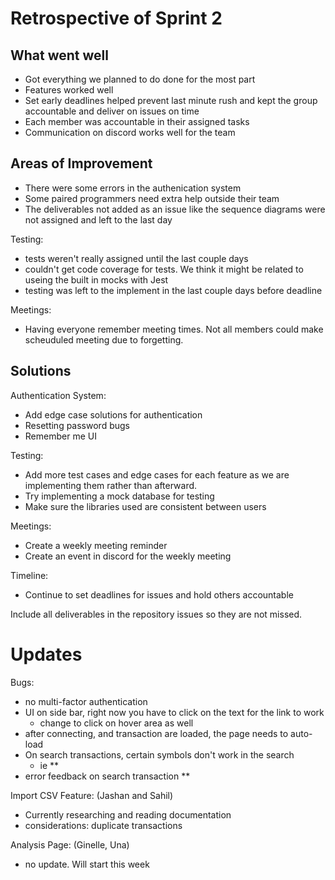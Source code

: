 # Retrospective of Sprint 2

## What went well

- Got everything we planned to do done for the most part 
- Features worked well 
- Set early deadlines helped prevent last minute rush and kept the group accountable and deliver on issues on time
- Each member was accountable in their assigned tasks
- Communication on discord works well for the team

## Areas of Improvement

- There were some errors in the authenication system
- Some paired programmers need extra help outside their team 
- The deliverables not added as an issue like the sequence diagrams were not assigned and left to the last day

Testing: 

  - tests weren't really assigned until the last couple days
  - couldn't get code coverage for tests. We think it might be related to useing the built in mocks with Jest
  - testing was left to the implement in the last couple days before deadline

Meetings: 

- Having everyone remember meeting times. Not all members could make scheuduled meeting due to forgetting. 

## Solutions

Authentication System: 

  - Add edge case solutions for authentication 
  - Resetting password bugs
  - Remember me UI

Testing: 

- Add more test cases and edge cases for each feature as we are implementing them rather than afterward. 
- Try implementing a mock database for testing 
- Make sure the libraries used are consistent between users

Meetings: 

- Create a weekly meeting reminder 
- Create an event in discord for the weekly meeting 

Timeline: 

- Continue to set deadlines for issues and hold others accountable

Include all deliverables in the repository issues so they are not missed. 

# Updates

Bugs: 

- no multi-factor authentication 
- UI on side bar, right now you have to click on the text for the link to work
  - change to click on hover area as well
- after connecting, and transaction are loaded, the page needs to auto-load
- On search transactions, certain symbols don't work in the search 
  - ie **
- error feedback on search transaction **

Import CSV Feature: (Jashan and Sahil)

- Currently researching and reading documentation
- considerations: duplicate transactions

Analysis Page: (Ginelle, Una) 

- no update. Will start this week
